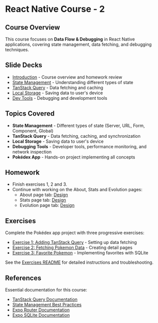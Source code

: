 # React Native Course - 2

## Course Overview
This course focuses on **Data Flow & Debugging** in React Native applications, covering state management, data fetching, and debugging techniques.

## Slide Decks
- [Introduction](./slides/intro.md) - Course overview and homework review
- [State Management](./slides/state-management.md) - Understanding different types of state
- [TanStack Query](./slides/tanstack-query.md) - Data fetching and caching
- [Local Storage](./slides/local-storage.md) - Saving data to user's device
- [Dev Tools](./slides/dev-tools.md) - Debugging and development tools

## Topics Covered
- **State Management** - Different types of state (Server, URL, Form, Component, Global)
- **TanStack Query** - Data fetching, caching, and synchronization
- **Local Storage** - Saving data to user's device
- **Debugging Tools** - Developer tools, performance monitoring, and network inspection
- **Pokédex App** - Hands-on project implementing all concepts

## Homework
- Finish exercises 1, 2 and 3.
- Continue with working on the About, Stats and Evolution pages:
    - About page tab: [Design](https://www.figma.com/design/dsgGXcu5WELIvRW90m5308/Pokemon-Code-Challenge?node-id=1-15007&t=YPvOeo8ucY720wJ5-4)
    - Stats page tab: [Design](https://www.figma.com/design/dsgGXcu5WELIvRW90m5308/Pokemon-Code-Challenge?node-id=1-15159&t=YPvOeo8ucY720wJ5-4)
    - Evolution page tab: [Design](https://www.figma.com/design/dsgGXcu5WELIvRW90m5308/Pokemon-Code-Challenge?node-id=1-15224&t=HjjhOEuT6g4qRz88-4)

## Exercises
Complete the Pokédex app project with three progressive exercises:
- [Exercise 1: Adding TanStack Query](./exercises/exercise-1-adding-tanstack.md) - Setting up data fetching
- [Exercise 2: Fetching Pokemon Data](./exercises/exercise-2-fetching-pokemon.md) - Creating detail pages
- [Exercise 3: Favorite Pokemon](./exercises/exercise-3-favorite-pokemon.md) - Implementing favorites with SQLite

See the [Exercises README](./exercises/README.md) for detailed instructions and troubleshooting.

## References
Essential documentation for this course:
- [TanStack Query Documentation](https://tanstack.com/query/latest/docs/framework/react/overview)
- [State Management Best Practices](https://github.com/alan2207/bulletproof-react/blob/master/docs/state-management.md)
- [Expo Router Documentation](https://docs.expo.dev/router/introduction/)
- [Expo SQLite Documentation](https://docs.expo.dev/versions/latest/sdk/sqlite/)
